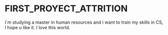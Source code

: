 # FIRST_PROYECT_ATTRITION
I´m studying a master in human resources and i want to train my skills in CS, I hope u like it. I love this world.
